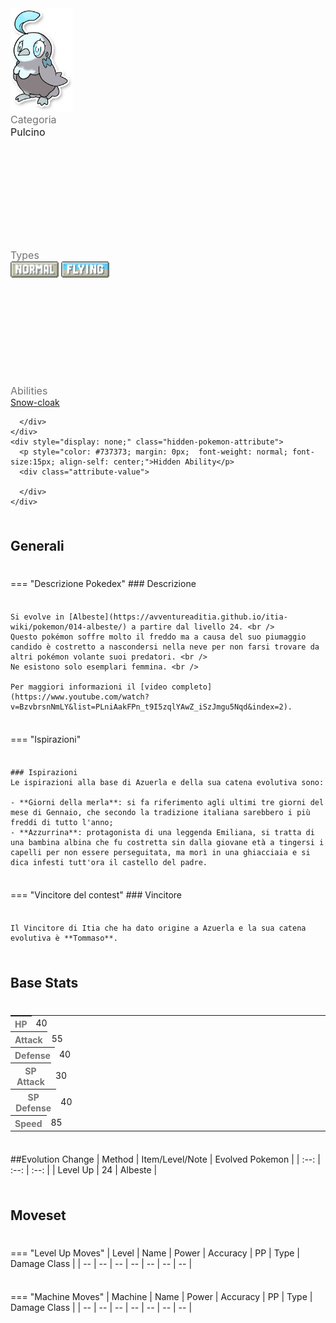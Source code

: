 <div class="pokemon-attribute-container">
  <img src="../../img/pokemon/azuerla.png" width="100"/>

  <div style="display: grid; grid-template-rows: 1fr 1fr 1fr; row-gap: 0.5rem;">
    <div class="pokemon-attribute">
    <p style="color: #737373; margin: 0px;  font-weight: normal; font-size:16px; align-self: center;">Categoria</p>
    <div class="attribute-value">
      <p style="margin: 0px;  font-weight: normal; font-size:16px; align-self: center;">Pulcino</p>
    </div>
  </div>
    <div class="pokemon-attribute">
      <p style="color: #737373; margin: 0px; font-weight: normal; font-size: 16px; align-self: center;">Types</p>
      <div class="attribute-value" style="column-gap: 0.5rem;">
        <img src='../../img/types/normal.png' style='width: 77px; height: 26px;'/>
        <img src='../../img/types/flying.png' style='width: 77px; height: 26px;'/>
      </div>
    </div>
    <div class="pokemon-attribute">
      <p style="color: #737373; margin: 0px;  font-weight: normal; font-size:16px; align-self: center;">Abilities</p>
      <div class="attribute-value">
        <a href='' title="During hail, this Pokemon has 1.25x its evasion, and it does not take hail damage regardless of type.  The evasion bonus does not count as a stat modifier.  Overworld: If the lead Pokemon has this ability, the wild encounter rate is halved in snow.">Snow-cloak</a>
        
      </div>
    </div>
    <div style="display: none;" class="hidden-pokemon-attribute">
      <p style="color: #737373; margin: 0px;  font-weight: normal; font-size:15px; align-self: center;">Hidden Ability</p>
      <div class="attribute-value">
        
      </div>
    </div>
  </div>
</div>

## Generali

=== "Descrizione Pokedex"
    ### Descrizione

    Si evolve in [Albeste](https://avventureaditia.github.io/itia-wiki/pokemon/014-albeste/) a partire dal livello 24. <br />
    Questo pokémon soffre molto il freddo ma a causa del suo piumaggio candido è costretto a nascondersi nella neve per non farsi trovare da altri pokémon volante suoi predatori. <br />
    Ne esistono solo esemplari femmina. <br />

    Per maggiori informazioni il [video completo](https://www.youtube.com/watch?v=BzvbrsnNmLY&list=PLniAakFPn_t9I5zqlYAwZ_iSzJmgu5Nqd&index=2).

=== "Ispirazioni"

    ### Ispirazioni
    Le ispirazioni alla base di Azuerla e della sua catena evolutiva sono:
    
    - **Giorni della merla**: si fa riferimento agli ultimi tre giorni del mese di Gennaio, che secondo la tradizione italiana sarebbero i più freddi di tutto l'anno;
    - **Azzurrina**: protagonista di una leggenda Emiliana, si tratta di una bambina albina che fu costretta sin dalla giovane età a tingersi i capelli per non essere perseguitata, ma morì in una ghiacciaia e si dica infesti tutt'ora il castello del padre.

=== "Vincitore del contest"
    ### Vincitore

    Il Vincitore di Itia che ha dato origine a Azuerla e la sua catena evolutiva è **Tommaso**.


## Base Stats
<table style="width: 100%">
  <tbody style="width: 100%;">
    <tr style="display: flex; align-items: center;">
      <th style="color: #737373;" >HP</th>
      <td style="border-top: none; width: 70px">40</td>
      <td style="width: 100%; min-width: 450px; border-top: none;">
        <div style="width: 15%;" class="ranking-bar rank-2">
        </div>
      </td>
    </tr>
    <tr style="display: flex; align-items: center;">
      <th style="color: #737373;">Attack</th>
      <td style="border-top: none; width: 70px">55</td>
      <td style="width: 100%; min-width: 450px; border-top: none;">
        <div style="width: 21%;" class="ranking-bar rank-3">
        </div>
      </td>
    </tr>
    <tr style="display: flex; align-items: center;">
      <th style="color: #737373;">Defense</th>
      <td style="border-top: none; width: 70px">40</td>
      <td style="width: 100%; min-width: 450px; border-top: none;">
        <div style="width: 15%;" class="ranking-bar rank-2">
        </div>
      </td>
    </tr>
    <tr style="display: flex; align-items: center;">
      <th style="color: #737373;">SP Attack</th>
      <td style="border-top: none; width: 70px">30</td>
      <td style="width: 100%; min-width: 450px; border-top: none;">
        <div style="width: 11%;" class="ranking-bar rank-2">
        </div>
      </td>
    </tr>
    <tr style="display: flex; align-items: center;">
      <th style="color: #737373;">SP Defense</th>
      <td style="border-top: none; width: 70px">40</td>
      <td style="width: 100%; min-width: 450px; border-top: none;">
        <div style="width: 15%;" class="ranking-bar rank-2">
        </div>
      </td>
    </tr>
    <tr style="display: flex; align-items: center;">
      <th style="color: #737373;">Speed</th>
      <td style="border-top: none; width: 70px">85</td>
      <td style="width: 100%; min-width: 450px; border-top: none;">
        <div style="width: 33%;" class="ranking-bar rank-4">
        </div>
      </td>
    </tr>
  </tbody>
</table>

##Evolution Change
| Method | Item/Level/Note | Evolved Pokemon |
        | :--: | :--: | :--: |
        | Level Up | 24 | Albeste |
        



## Moveset

=== "Level Up Moves"
    | Level | Name | Power | Accuracy | PP | Type | Damage Class |
        | -- | -- | -- | -- | -- | -- | -- |
        
        

=== "Machine Moves"
    | Machine | Name | Power | Accuracy | PP | Type | Damage Class |
        | -- | -- | -- | -- | -- | -- | -- |
        
        
